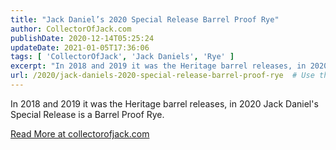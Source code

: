 ```yaml
---
title: "Jack Daniel’s 2020 Special Release Barrel Proof Rye"
author: CollectorOfJack.com
publishDate: 2020-12-14T05:25:24
updateDate: 2021-01-05T17:36:06
tags: [ 'CollectorOfJack', 'Jack Daniels', 'Rye' ]
excerpt: "In 2018 and 2019 it was the Heritage barrel releases, in 2020 Jack Daniel&#39;s Special Release is a Barrel Proof Rye.&nbsp; "
url: /2020/jack-daniels-2020-special-release-barrel-proof-rye  # Use the generated URL with year
---
```

<p>In 2018 and 2019 it was the Heritage barrel releases, in 2020 Jack Daniel&#39;s Special Release is a Barrel Proof Rye.&nbsp;</p>  <a href="https://collectorofjack.com/2020SpecialRelease">Read More at collectorofjack.com</a>
